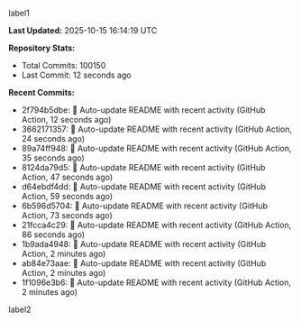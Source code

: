 
label1 
<!-- ACTIVITY_START -->
**Last Updated:** 2025-10-15 16:14:19 UTC

**Repository Stats:**
- Total Commits: 100150
- Last Commit: 12 seconds ago

**Recent Commits:**
- 2f794b5dbe: 🤖 Auto-update README with recent activity (GitHub Action, 12 seconds ago)
- 3662171357: 🤖 Auto-update README with recent activity (GitHub Action, 24 seconds ago)
- 89a74ff948: 🤖 Auto-update README with recent activity (GitHub Action, 35 seconds ago)
- 8124da79d5: 🤖 Auto-update README with recent activity (GitHub Action, 47 seconds ago)
- d64ebdf4dd: 🤖 Auto-update README with recent activity (GitHub Action, 59 seconds ago)
- 6b596d5704: 🤖 Auto-update README with recent activity (GitHub Action, 73 seconds ago)
- 21fcca4c29: 🤖 Auto-update README with recent activity (GitHub Action, 86 seconds ago)
- 1b9ada4948: 🤖 Auto-update README with recent activity (GitHub Action, 2 minutes ago)
- ab84e73aae: 🤖 Auto-update README with recent activity (GitHub Action, 2 minutes ago)
- 1f1096e3b6: 🤖 Auto-update README with recent activity (GitHub Action, 2 minutes ago)
<!-- ACTIVITY_END -->

label2
